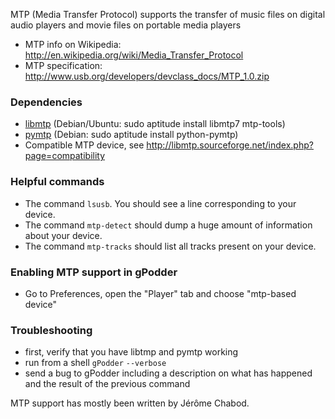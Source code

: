 MTP (Media Transfer Protocol) supports the transfer of music files on digital audio players and movie files on portable media players

-   MTP info on Wikipedia: <http://en.wikipedia.org/wiki/Media_Transfer_Protocol>
-   MTP specification: <http://www.usb.org/developers/devclass_docs/MTP_1.0.zip>

### Dependencies

-   [libmtp](http://libmtp.sourceforge.net/index.php?page=download) (Debian/Ubuntu: sudo aptitude install libmtp7 mtp-tools)
-   [pymtp](http://nick125.com/projects/pymtp) (Debian: sudo aptitude install python-pymtp)
-   Compatible MTP device, see <http://libmtp.sourceforge.net/index.php?page=compatibility>

### Helpful commands

-   The command `lsusb`. You should see a line corresponding to your device.
-   The command `mtp-detect` should dump a huge amount of information about your device.
-   The command `mtp-tracks` should list all tracks present on your device.

### Enabling MTP support in gPodder

-   Go to Preferences, open the "Player" tab and choose "mtp-based device"

### Troubleshooting

-   first, verify that you have libtmp and pymtp working
-   run from a shell `gPodder` `--verbose`
-   send a bug to gPodder including a description on what has happened and the result of the previous command

MTP support has mostly been written by Jérôme Chabod.
